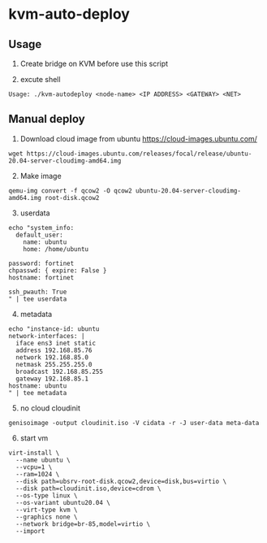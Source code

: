 # kvm-auto-deploy

## Usage

1. Create bridge on KVM before use this script

2. excute shell

```dotnetli
Usage: ./kvm-autodeploy <node-name> <IP ADDRESS> <GATEWAY> <NET>
```

## Manual deploy

1. Download cloud image from ubuntu
<https://cloud-images.ubuntu.com/>

```dotnetcli
wget https://cloud-images.ubuntu.com/releases/focal/release/ubuntu-20.04-server-cloudimg-amd64.img
```

2. Make image

```dotnetcli
qemu-img convert -f qcow2 -O qcow2 ubuntu-20.04-server-cloudimg-amd64.img root-disk.qcow2
```

3. userdata

```dotnetcli
echo "system_info:
  default_user:
    name: ubuntu
    home: /home/ubuntu

password: fortinet
chpasswd: { expire: False }
hostname: fortinet

ssh_pwauth: True
" | tee userdata
```

4. metadata

```dotnetcli
echo "instance-id: ubuntu
network-interfaces: |
  iface ens3 inet static
  address 192.168.85.76
  network 192.168.85.0
  netmask 255.255.255.0
  broadcast 192.168.85.255
  gateway 192.168.85.1
hostname: ubuntu
" | tee metadata
```

5. no cloud cloudinit

```dotnetcli
genisoimage -output cloudinit.iso -V cidata -r -J user-data meta-data
```

6. start vm

```dotnetcli
virt-install \
  --name ubuntu \
  --vcpu=1 \
  --ram=1024 \
  --disk path=ubsrv-root-disk.qcow2,device=disk,bus=virtio \
  --disk path=cloudinit.iso,device=cdrom \
  --os-type linux \
  --os-variant ubuntu20.04 \
  --virt-type kvm \
  --graphics none \
  --network bridge=br-85,model=virtio \
  --import
```

